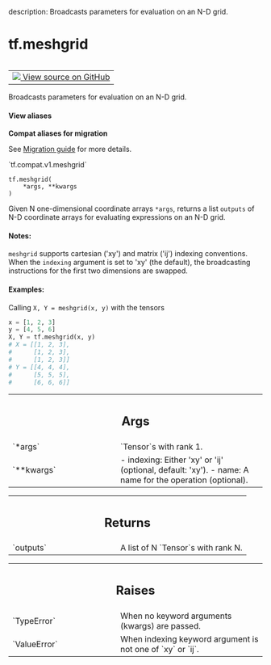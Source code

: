 description: Broadcasts parameters for evaluation on an N-D grid.

<div itemscope itemtype="http://developers.google.com/ReferenceObject">
<meta itemprop="name" content="tf.meshgrid" />
<meta itemprop="path" content="Stable" />
</div>

# tf.meshgrid

<!-- Insert buttons and diff -->

<table class="tfo-notebook-buttons tfo-api nocontent" align="left">
<td>
  <a target="_blank" href="https://github.com/tensorflow/tensorflow/blob/r2.3/tensorflow/python/ops/array_ops.py#L3397-L3474">
    <img src="https://www.tensorflow.org/images/GitHub-Mark-32px.png" />
    View source on GitHub
  </a>
</td>
</table>



Broadcasts parameters for evaluation on an N-D grid.

<section class="expandable">
  <h4 class="showalways">View aliases</h4>
  <p>
<b>Compat aliases for migration</b>
<p>See
<a href="https://www.tensorflow.org/guide/migrate">Migration guide</a> for
more details.</p>
<p>`tf.compat.v1.meshgrid`</p>
</p>
</section>

<pre class="devsite-click-to-copy prettyprint lang-py tfo-signature-link">
<code>tf.meshgrid(
    *args, **kwargs
)
</code></pre>



<!-- Placeholder for "Used in" -->

Given N one-dimensional coordinate arrays `*args`, returns a list `outputs`
of N-D coordinate arrays for evaluating expressions on an N-D grid.

#### Notes:



`meshgrid` supports cartesian ('xy') and matrix ('ij') indexing conventions.
When the `indexing` argument is set to 'xy' (the default), the broadcasting
instructions for the first two dimensions are swapped.

#### Examples:



Calling `X, Y = meshgrid(x, y)` with the tensors

```python
x = [1, 2, 3]
y = [4, 5, 6]
X, Y = tf.meshgrid(x, y)
# X = [[1, 2, 3],
#      [1, 2, 3],
#      [1, 2, 3]]
# Y = [[4, 4, 4],
#      [5, 5, 5],
#      [6, 6, 6]]
```

<!-- Tabular view -->
 <table class="responsive fixed orange">
<colgroup><col width="214px"><col></colgroup>
<tr><th colspan="2"><h2 class="add-link">Args</h2></th></tr>

<tr>
<td>
`*args`
</td>
<td>
`Tensor`s with rank 1.
</td>
</tr><tr>
<td>
`**kwargs`
</td>
<td>
- indexing: Either 'xy' or 'ij' (optional, default: 'xy').
- name: A name for the operation (optional).
</td>
</tr>
</table>



<!-- Tabular view -->
 <table class="responsive fixed orange">
<colgroup><col width="214px"><col></colgroup>
<tr><th colspan="2"><h2 class="add-link">Returns</h2></th></tr>

<tr>
<td>
`outputs`
</td>
<td>
A list of N `Tensor`s with rank N.
</td>
</tr>
</table>



<!-- Tabular view -->
 <table class="responsive fixed orange">
<colgroup><col width="214px"><col></colgroup>
<tr><th colspan="2"><h2 class="add-link">Raises</h2></th></tr>

<tr>
<td>
`TypeError`
</td>
<td>
When no keyword arguments (kwargs) are passed.
</td>
</tr><tr>
<td>
`ValueError`
</td>
<td>
When indexing keyword argument is not one of `xy` or `ij`.
</td>
</tr>
</table>

